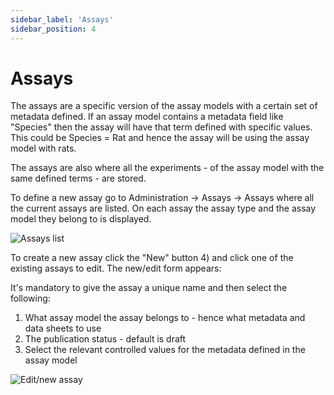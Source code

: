 ```yaml
---
sidebar_label: 'Assays'
sidebar_position: 4
---
```


# Assays

The assays are a specific version of the assay models with a certain set of metadata defined.
If an assay model contains a metadata field like "Species" then the assay will have that term defined with specific values. This could be Species = Rat and hence the assay will be using the assay model with rats.

The assays are also where all the experiments - of the assay model with the same defined terms - are stored.

To define a new assay go to Administration -> Assays -> Assays where all the current assays are listed. On each assay the assay type and the assay model they belong to is displayed.

![Assays list](./assets/assays.png)

To create a new assay click the "New" button 4) and click one of the existing assays to edit. The new/edit form appears:

It's mandatory to give the assay a unique name and then select the following:

1) What assay model the assay belongs to - hence what metadata and data sheets to use
2) The publication status - default is draft
3) Select the relevant controlled values for the metadata defined in the assay model

![Edit/new assay](./assets/assays_new.png)



